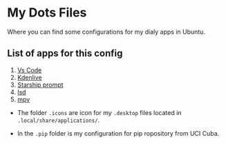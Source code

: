 # My Dots Files

Where you can find some configurations for my dialy apps in Ubuntu.

## List of apps for this config

1. [Vs Code](https://code.visualstudio.com/)
2. [Kdenlive](https://kdenlive.org/)
3. [Starship prompt](https://starship.rs)
4. [lsd](https://github.com/Peltoche/lsd)
5. [mpv](https://mpv.io/)

- The folder `.icons` are icon for my `.desktop` files located in `.local/share/applications/`.

* In the `.pip` folder is my configuration for pip ropository from UCI Cuba.
